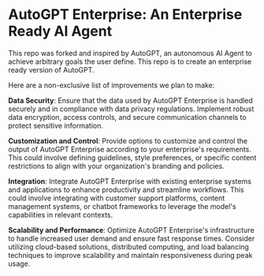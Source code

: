 # AutoGPT Enterprise: An Enterprise Ready AI Agent

This repo was forked and inspired by AutoGPT, an autonomous AI Agent to achieve arbitrary goals the user define. This repo is to create an enterprise ready version of AutoGPT.

Here are a non-exclusive list of improvements we plan to make:

**Data Security**: Ensure that the data used by AutoGPT Enterprise is handled securely and in compliance with data privacy regulations. Implement robust data encryption, access controls, and secure communication channels to protect sensitive information.

**Customization and Control**: Provide options to customize and control the output of AutoGPT Enterprise according to your enterprise's requirements. This could involve defining guidelines, style preferences, or specific content restrictions to align with your organization's branding and policies.

**Integration**: Integrate AutoGPT Enterprise with existing enterprise systems and applications to enhance productivity and streamline workflows. This could involve integrating with customer support platforms, content management systems, or chatbot frameworks to leverage the model's capabilities in relevant contexts.

**Scalability and Performance**: Optimize AutoGPT Enterprise's infrastructure to handle increased user demand and ensure fast response times. Consider utilizing cloud-based solutions, distributed computing, and load balancing techniques to improve scalability and maintain responsiveness during peak usage.
